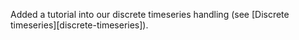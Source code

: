Added a tutorial into our discrete timeseries handling (see [Discrete timeseries][discrete-timeseries]).
